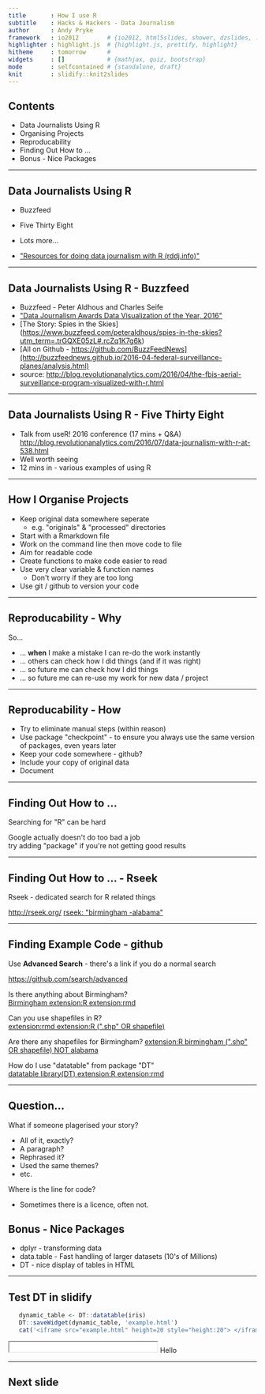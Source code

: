 ```yaml
---
title       : How I use R
subtitle    : Hacks & Hackers - Data Journalism
author      : Andy Pryke
framework   : io2012        # {io2012, html5slides, shower, dzslides, ...}
highlighter : highlight.js  # {highlight.js, prettify, highlight}
hitheme     : tomorrow      # 
widgets     : []            # {mathjax, quiz, bootstrap}
mode        : selfcontained # {standalone, draft}
knit        : slidify::knit2slides
---
```


<style>
.title-slide {
  background-color: #FFFFFF; 
}
</style>

## Contents

   * Data Journalists Using R
   * Organising Projects
   * Reproducability
   * Finding Out How to ...
   * Bonus - Nice Packages

--- 

## Data Journalists Using R	
   * Buzzfeed
   * Five Thirty Eight
   * Lots more...
   
   * ["Resources for doing data journalism with R (rddj.info)"](http://rddj.info/)

--- 

## Data Journalists Using R - Buzzfeed
   * Buzzfeed - Peter Aldhous and Charles Seife 
   * ["Data Journalism Awards Data Visualization of the Year, 2016"](http://www.globaleditorsnetwork.org/programmes/data-journalism-awards/)
   * [The Story: Spies in the Skies] (https://www.buzzfeed.com/peteraldhous/spies-in-the-skies?utm_term=.trGQXE05zL#.rcZq1K7g6k)
   * [All on Github - https://github.com/BuzzFeedNews](http://buzzfeednews.github.io/2016-04-federal-surveillance-planes/analysis.html)
   * source: http://blog.revolutionanalytics.com/2016/04/the-fbis-aerial-surveillance-program-visualized-with-r.html

--- 

## Data Journalists Using R - Five Thirty Eight

   * Talk from useR! 2016 conference (17 mins + Q&A)  
http://blog.revolutionanalytics.com/2016/07/data-journalism-with-r-at-538.html
   * Well worth seeing
   * 12 mins in - various examples of using R

--- 

## How I Organise Projects
   * Keep original data somewhere seperate 
      * e.g. "originals" & "processed" directories
   * Start with a Rmarkdown file
   * Work on the command line then move code to file
   * Aim for readable code
   * Create functions to make code easier to read
   * Use very clear variable & function names
      * Don't worry if they are too long
   * Use git / github to version your code

---

## Reproducability - Why

So...
   * ... **when** I make a mistake I can re-do the work instantly
   * ... others can check how I did things (and if it was right)
   * ... so future me can check how I did things
   * ... so future me can re-use my work for new data / project
   

---

## Reproducability - How

   * Try to eliminate manual steps (within reason)
   * Use package "checkpoint" - to ensure you always use the same version of packages, even years later
   * Keep your code somewhere - github?
   * Include your copy of original data
   * Document


---

## Finding Out How to ...
Searching for "R" can be hard

Google actually doesn't do too bad a job  
try adding "package" if you're not getting good results


---

## Finding Out How to ... - Rseek
Rseek - dedicated search for R related things

http://rseek.org/
[rseek: "birmingham -alabama"](http://rseek.org/?q=birmingham+-alabama)


---

## Finding Example Code - github

Use **Advanced Search** - there's a link if you do a normal search

https://github.com/search/advanced

Is there anything about Birmingham?  
[Birmingham extension:R extension:rmd](https://github.com/search?utf8=%E2%9C%93&q=Birmingham+extension%3AR+extension%3Armd&type=Code&ref=searchresults)

Can you use shapefiles in R?  
[extension:rmd extension:R  (".shp" OR shapefile)](https://github.com/search?utf8=%E2%9C%93&q=extension%3Armd+extension%3AR++%28%22.shp%22+OR+shapefile%29+&type=Code&ref=searchresults)

Are there any shapefiles for Birmingham?
[extension:R birmingham (".shp" OR shapefile) NOT alabama](https://github.com/search?utf8=%E2%9C%93&q=extension%3AR+birmingham+%28%22.shp%22+OR+shapefile%29+NOT+alabama&type=Code&ref=searchresults)

How do I use "datatable" from package "DT"  
[datatable library(DT) extension:R extension:rmd](https://github.com/search?utf8=%E2%9C%93&q=datatable+library%28DT%29+extension%3AR+extension%3Armd&type=Code&ref=searchresults)


---

## Question...

What if someone plagerised your story?
 * All of it, exactly?
 * A paragraph?
 * Rephrased it?
 * Used the same themes?
 * etc.

Where is the line for code?
 - Sometimes there is a licence, often not.
 


## Bonus - Nice Packages
   * dplyr - transforming data
   * data.table - Fast handling of larger datasets (10's of Millions)
   * DT - nice display of tables in HTML

---

## Test DT in slidify


```r
   dynamic_table <- DT::datatable(iris)
   DT::saveWidget(dynamic_table, 'example.html')
   cat('<iframe src="example.html" height=20 style="height:20"> </iframe>')
```

<iframe src="example.html" height=20 style="height:20"> </iframe>
Hello

---

## Next slide
